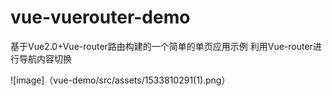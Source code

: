 # vue-vuerouter-demo
基于Vue2.0+Vue-router路由构建的一个简单的单页应用示例
利用Vue-router进行导航内容切换

 ![image]（vue-demo/src/assets/1533810291(1).png）
